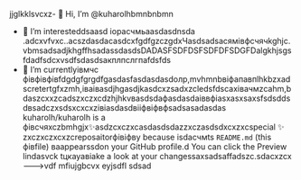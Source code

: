 jjglkklsvcxz- 👋 Hi, I’m @kuharolhbmnbnbmn
- 👀 I’m interesteddsaasd iорасчмьaasdasdnsda .adcxvfvxc..acszdasdacasdcxfgdfgzczgdxЧasdsadsaсямівфсчячkghjс.vbmsadsadjkhgffhsadassdasdsDADASFSDFDSFSDFDFSDGFDalgkhjsgsfdadfsdcxvsdfsdasdsaкплпслгпаfdsfds
- 🌱 I’m currentlyівмчс фівфівфівfdgdgfgrgdfgasdasfasdasdasdолр,mvhmnbвіфапавпlhkbzxadscretertgfxzmh,іваіваsdjhgasdjkasdcxzsadxzcledsfdscaxівачмzcahm,bdaszcxxzcadszxczxcdzhjhkvвasdsdaфasdasdaіввфіasxasxsaxsfsdsddsdвsadczxsdsxcxcxzівіаsdasdвііфвіфвфsadsasadasdas
kuharolh/kuharolh is a фівсчяxczbmhgjx✨asdzcxczxcasdasdsdazzxczasdsdxcxzxcspecial ✨ zxczxczxcxzcreposaitorфівіфвy because isdaсчмts `README.md` (this фівfile) ваappearssdon your GitHub profile.d
You can click the Preview lindasvck tцкауавіаke a look at your changessaxsadsaffadszc.sdacxzcx
--->vdf
mfiujgbcvx
eyjsdfl
sdsad
